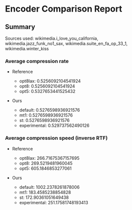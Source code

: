 
# Encoder Comparison Report

## Summary

Sources used: wikimedia.i_love_you_california, wikimedia.jazz_funk_no1_sax, wikimedia.suite_en_fa_op_33_1, wikimedia.winter_kiss

### Average compression rate

  - Reference
    - opt8lax: 0.5256092104541924
    - opt8: 0.5256092104541924
    - opt5: 0.5327653441525432

  - Ours
    - default: 0.5276598936921576
    - mt1: 0.5276598936921576
    - st: 0.5276598936921576
    - experimental: 0.529737562490126


### Average compression speed (inverse RTF)
  - Reference
    - opt8lax: 266.71675367157695
    - opt8: 269.5219481960045
    - opt5: 605.1846853277061

  - Ours
    - default: 1002.2378261878006
    - mt1: 183.4585238854828
    - st: 172.90361051649438
    - experimental: 251.17581748193413



